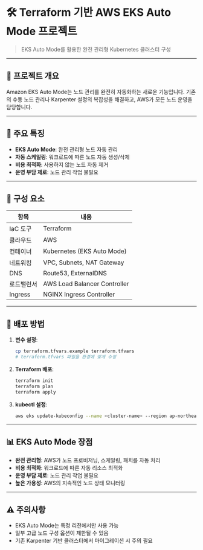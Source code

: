 # 🛠️ Terraform 기반 AWS EKS Auto Mode 프로젝트

> EKS Auto Mode를 활용한 완전 관리형 Kubernetes 클러스터 구성

---

## 📌 프로젝트 개요

Amazon EKS Auto Mode는 노드 관리를 완전히 자동화하는 새로운 기능입니다.
기존의 수동 노드 관리나 Karpenter 설정의 복잡성을 해결하고, AWS가 모든 노드 운영을 담당합니다.

---

## 🎯 주요 특징

- **EKS Auto Mode**: 완전 관리형 노드 자동 관리
- **자동 스케일링**: 워크로드에 따른 노드 자동 생성/삭제
- **비용 최적화**: 사용하지 않는 노드 자동 제거
- **운영 부담 제로**: 노드 관리 작업 불필요

---

## 🧰 구성 요소

| 항목       | 내용                         |
|------------|------------------------------|
| IaC 도구    | Terraform                    |
| 클라우드    | AWS                          |
| 컨테이너    | Kubernetes (EKS Auto Mode)   |
| 네트워킹    | VPC, Subnets, NAT Gateway    |
| DNS        | Route53, ExternalDNS         |
| 로드밸런서  | AWS Load Balancer Controller |
| Ingress    | NGINX Ingress Controller     |

---

## 🚀 배포 방법

1. **변수 설정**:
   ```bash
   cp terraform.tfvars.example terraform.tfvars
   # terraform.tfvars 파일을 환경에 맞게 수정
   ```

2. **Terraform 배포**:
   ```bash
   terraform init
   terraform plan
   terraform apply
   ```

3. **kubectl 설정**:
   ```bash
   aws eks update-kubeconfig --name <cluster-name> --region ap-northeast-2
   ```

---

## 📊 EKS Auto Mode 장점

- **완전 관리형**: AWS가 노드 프로비저닝, 스케일링, 패치를 자동 처리
- **비용 최적화**: 워크로드에 따른 자동 리소스 최적화
- **운영 부담 제로**: 노드 관리 작업 불필요
- **높은 가용성**: AWS의 지속적인 노드 상태 모니터링

---

## ⚠️ 주의사항

- EKS Auto Mode는 특정 리전에서만 사용 가능
- 일부 고급 노드 구성 옵션이 제한될 수 있음
- 기존 Karpenter 기반 클러스터에서 마이그레이션 시 주의 필요

